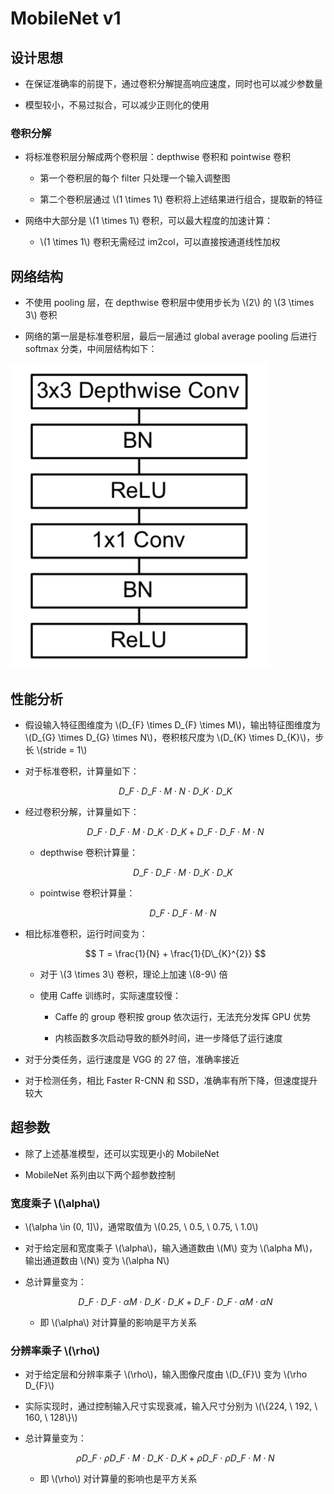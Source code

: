 <script type="text/javascript" src="http://cdn.mathjax.org/mathjax/latest/MathJax.js?config=default"></script>

# MobileNet v1

## 设计思想

- 在保证准确率的前提下，通过卷积分解提高响应速度，同时也可以减少参数量

- 模型较小，不易过拟合，可以减少正则化的使用

### 卷积分解

- 将标准卷积层分解成两个卷积层：depthwise 卷积和 pointwise 卷积

	- 第一个卷积层的每个 filter 只处理一个输入调整图

	- 第二个卷积层通过 \\(1 \times 1\\) 卷积将上述结果进行组合，提取新的特征

- 网络中大部分是 \\(1 \times 1\\) 卷积，可以最大程度的加速计算：

	- \\(1 \times 1\\) 卷积无需经过 im2col，可以直接按通道线性加权

## 网络结构

- 不使用 pooling 层，在 depthwise 卷积层中使用步长为 \\(2\\) 的 \\(3 \times 3\\) 卷积

- 网络的第一层是标准卷积层，最后一层通过 global average pooling 后进行 softmax 分类，中间层结构如下：

![img](images/mobilenet_v1.png)

## 性能分析

- 假设输入特征图维度为 \\(D\_{F} \times D\_{F} \times M\\)，输出特征图维度为 \\(D\_{G} \times D\_{G} \times N\\)，卷积核尺度为 \\(D\_{K} \times D\_{K}\\)，步长 \\(stride = 1\\)

- 对于标准卷积，计算量如下：

	$$ D\_{F} \cdot D\_{F} \cdot M \cdot N \cdot D\_{K} \cdot D\_{K} $$

- 经过卷积分解，计算量如下：

	$$ D\_{F} \cdot D\_{F} \cdot M \cdot D\_{K} \cdot D\_{K} + D\_{F} \cdot D\_{F} \cdot M \cdot N $$

	- depthwise 卷积计算量：

		$$ D\_{F} \cdot D\_{F} \cdot M \cdot D\_{K} \cdot D\_{K} $$

	- pointwise 卷积计算量：

		$$ D\_{F} \cdot D\_{F} \cdot M \cdot N $$

- 相比标准卷积，运行时间变为：

	$$ T = \frac{1}{N} + \frac{1}{D\_{K}^{2}} $$

	- 对于 \\(3 \times 3\\) 卷积，理论上加速 \\(8-9\\) 倍

	- 使用 Caffe 训练时，实际速度较慢：

		- Caffe 的 group 卷积按 group 依次运行，无法充分发挥 GPU 优势

		- 内核函数多次启动导致的额外时间，进一步降低了运行速度

- 对于分类任务，运行速度是 VGG 的 27 倍，准确率接近

- 对于检测任务，相比 Faster R-CNN 和 SSD，准确率有所下降，但速度提升较大

## 超参数

- 除了上述基准模型，还可以实现更小的 MobileNet

- MobileNet 系列由以下两个超参数控制

### 宽度乘子 \\(\alpha\\)

- \\(\alpha \in (0, 1]\\)，通常取值为 \\(0.25, \ 0.5, \ 0.75, \ 1.0\\)

- 对于给定层和宽度乘子 \\(\alpha\\)，输入通道数由 \\(M\\) 变为 \\(\alpha M\\)，输出通道数由 \\(N\\) 变为 \\(\alpha N\\)

- 总计算量变为：

	$$ D\_{F} \cdot D\_{F} \cdot \alpha M \cdot D\_{K} \cdot D\_{K} + D\_{F} \cdot D\_{F} \cdot \alpha M \cdot \alpha N $$

	- 即 \\(\alpha\\) 对计算量的影响是平方关系

### 分辨率乘子 \\(\rho\\)

- 对于给定层和分辨率乘子 \\(\rho\\)，输入图像尺度由 \\(D\_{F}\\) 变为 \\(\rho D\_{F}\\)

- 实际实现时，通过控制输入尺寸实现衰减，输入尺寸分别为 \\(\\{224, \ 192, \ 160, \ 128\\}\\)

- 总计算量变为：

	$$ \rho D\_{F} \cdot \rho D\_{F} \cdot M \cdot D\_{K} \cdot D\_{K} + \rho D\_{F} \cdot \rho D\_{F} \cdot M \cdot N $$

	- 即 \\(\rho\\) 对计算量的影响也是平方关系